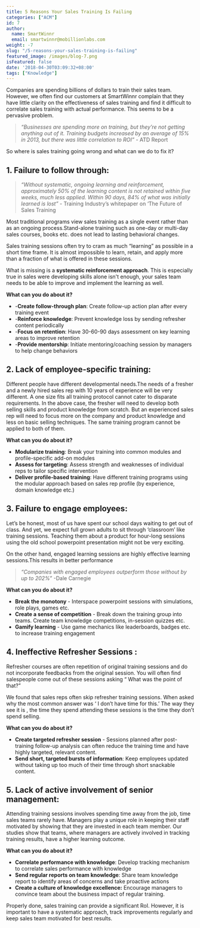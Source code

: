 ```yaml
---
title: 5 Reasons Your Sales Training Is Failing
categories: ["ACM"]
id: 7
author:
  name: SmartWinnr
  email: smartwinnr@mobillionlabs.com
weight: -7
slug: "/5-reasons-your-sales-training-is-failing"
featured_image: /images/blog-7.png
isFeatured: false
date: '2018-04-30T03:09:32+08:00'
tags: ["Knowledge"]
---
```


Companies are spending billions of dollars to train their sales team. However, we often find our customers at SmartWinnr complain that they have little clarity on the effectiveness of sales training and find it difficult to correlate sales training with actual performance. This seems to be a pervasive problem.  

>_“Businesses are spending more on training, but they’re not getting anything out of it. Training budgets increased by an average of 15% in 2013, but there was little correlation to ROI”_ - ATD Report

So where is sales training going wrong and what can we do to fix it?  

## 1. Failure to follow through:

> _“Without systematic, ongoing learning and reinforcement, approximately
> 50% of the learning content is not retained within five weeks, much
> less applied. Within 90 days, 84% of what was initially learned is
> lost”_ - Training Industry’s whitepaper on ‘The Future of Sales
> Training

Most traditional programs view sales training as a single event rather than as an ongoing process.Stand-alone training such as one-day or multi-day sales courses, books etc. does not lead to lasting behavioral changes.

Sales training sessions often try to cram as much “learning” as possible in a short time frame. It is almost impossible to learn, retain, and apply more than a fraction of what is offered in these sessions.

What is missing is a **systematic reinforcement approach**. This is especially true in sales were developing skills alone isn't enough,  your sales team needs to be able to improve and implement the learning as well.

**What can you do about it?**

   * -**Create follow-through plan**:  Create follow-up action plan after every training event  
   * -**Reinforce knowledge**:  Prevent knowledge loss by sending refresher content periodically  
   * -**Focus on retention**: Have 30-60-90 days assessment on key learning areas to improve retention  
   * -**Provide mentorship**: Initiate mentoring/coaching session by managers to help change behaviors  


## 2. Lack of employee-specific training:

 Different people have different developmental needs.The needs of a fresher and a newly hired sales rep with 10 years of experience will be very different. A one size fits all training protocol cannot cater to disparate requirements. In the above case, the fresher will need to develop both selling skills and product knowledge from scratch. But an experienced sales rep will need to focus more on the company and product knowledge and less on basic selling techniques. The same training program cannot be applied to both of them.

**What can you do about it?**

* **Modularize training**: Break your training into common modules and
   profile-specific add-on modules
* **Assess for targeting**: Assess strength
   and weaknesses of individual reps to tailor specific intervention
* **Deliver profile-based training**: Have different training programs
   using the modular approach based on sales rep profile (by experience,
   domain knowledge etc.)  


## 3. Failure to engage employees:
Let’s be honest, most of us have spent our school days waiting to get out of class. And yet, we expect full grown adults to sit through ‘classroom’ like training sessions. Teaching them about a product for hour-long sessions using the old school powerpoint presentation might not be very exciting.

On the other hand, engaged learning sessions are highly effective learning sessions.This results in better performance

>  _“Companies with engaged employees outperform those without by up to
> 202%”_ -Dale Carnegie

**What can you do about it?**

* **Break the monotony** - Interspace powerpoint sessions with simulations, role plays, games etc.
* **Create a sense of competition** - Break down the training group into teams. Create team knowledge competitions, in-session quizzes etc.
* **Gamify learning** - Use game mechanics like leaderboards, badges etc. to increase training engagement

## 4. Ineffective Refresher Sessions :
Refresher courses are often repetition of original training sessions and do not incorporate feedbacks from the original session. You will often find salespeople come out of these sessions asking “ What was the point of that?”

We found that sales reps often skip refresher training sessions. When asked why the most common answer was ‘ I don’t have time for this.’ The way they see it is , the time they spend attending these sessions is the time they don’t spend selling.

**What can you do about it?**

* **Create targeted refresher session** - Sessions planned after post-training follow-up analysis can often reduce the training time and have highly targeted, relevant content.
* **Send short, targeted bursts of information**: Keep employees updated without taking up too much of their time through short snackable content.

## 5. Lack of active involvement of senior management:
 Attending training sessions involves spending time away from the job, time sales teams rarely have. Managers play a unique role in keeping their staff motivated by showing that they are invested in each team member. Our studies show that teams, where managers are actively involved in tracking training results, have a higher learning outcome.

**What can you do about it?**

* **Correlate performance with knowledge**: Develop tracking mechanism to correlate sales performance with knowledge
* **Send regular reports on team knowledge**: Share team knowledge report to identify areas of concerns and take proactive actions
* **Create a culture of knowledge excellence:** Encourage managers to convince team about the business impact of regular training.

Properly done, sales training can provide a significant RoI. However, it is important to have a systematic approach, track improvements regularly and keep sales team motivated for best results.

